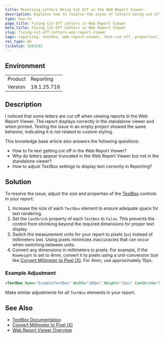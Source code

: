 ```yaml
---
title: Resolving Letters Being Cut Off in the Web Report Viewer
description: Explains how to resolve the issue of letters being cut off in the Web Report Viewer, which does not occur in the standalone viewer or printed reports.
type: how-to
page_title: Fixing Cut-Off Letters in Web Report Viewer
meta_title: Fixing Cut-Off Letters in Web Report Viewer
slug: fixing-cut-off-letters-web-report-viewer
tags: reporting, textbox, web-report-viewer, text-cut-off, properties, can-shrink, measurement-units
res_type: kb
ticketid: 1693245
---
```


## Environment

<table>
<tbody>
<tr>
<td> Product </td>
<td> Reporting </td>
</tr>
<tr>
<td> Version </td>
<td> 19.1.25.716 </td>
</tr>
</tbody>
</table>

## Description

I noticed that some letters are cut off when viewing reports in the Web Report Viewer. The report displays correctly in the standalone viewer and when printed. Testing the issue in an empty project showed the same behavior, indicating it is not related to custom styling.

This knowledge base article also answers the following questions:
- How to fix text getting cut off in the Web Report Viewer?
- Why do letters appear truncated in the Web Report Viewer but not in the standalone viewer?
- How to adjust TextBox settings to display text correctly in Reporting?

## Solution

To resolve the issue, adjust the size and properties of the [TextBox](https://docs.telerik.com/reporting/report-items/textbox) controls in your report:

1. Increase the size of each `TextBox` element to ensure adequate space for text rendering.
2. Set the `CanShrink` property of each `TextBox` to `False`. This prevents the control from shrinking beyond the required dimensions for proper text display.
3. Switch the measurement units for your report to pixels (`px`) instead of millimeters (`mm`). Using pixels minimizes inaccuracies that can occur when switching between units.
4. Convert any dimensions in millimeters to pixels. For example, if the `RowHeight` is set to 4mm, convert it to pixels using a unit-conversion tool like [Convert Millimeter to Pixel (X)](https://www.unitconverters.net/typography/millimeter-to-pixel-x.htm). For 4mm, use approximately 15px.

### Example Adjustment

```xml
<TextBox Name="ExampleTextBox" Width="100px" Height="15px" CanShrink="False" />
```

Make similar adjustments for all `TextBox` elements in your report.

## See Also

- [TextBox Documentation](https://docs.telerik.com/reporting/report-items/textbox)
- [Convert Millimeter to Pixel (X)](https://www.unitconverters.net/typography/millimeter-to-pixel-x.htm)
- [Web Report Viewer Overview](https://docs.telerik.com/reporting/html5-web-report-viewer-overview)
